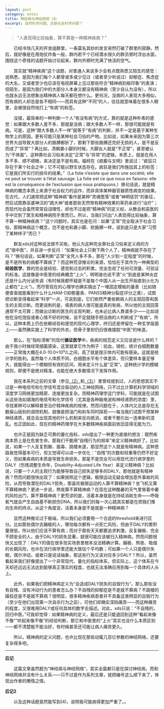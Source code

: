```yaml
---
layout: post
category: notes
title: 神经病与神经网络（4）
excerpt: 自然科学问题，还是社会科学问题？
---
```


> “人表现得比较抽象，算不算是一种精神疾病？”

&emsp;&emsp;已经冷场几天的开发组群里，一条莫名其妙的发言突然打破了群里的寂静。然后，就好像是在用炮仗炸鱼一般，群内若干个已经潜水很久的群员顿时浮出水面，围绕这个奇怪的话题开始讨论起来，群内外顿时充满了快活的空气。

&emsp;&emsp;其实就“精神疾病”这个话题，对普通人来说多少会有点既熟悉又陌生的感觉：说熟悉，是因为我们每个人都曾或多或少见过（或者至少听说过）抑郁症、焦虑症的大名，又或者至少也应该在电视屏幕上见过那些符合“精神病刻板印象”的表演；但陌生，是因为我们中的大部分人本身又都没有精神病（至少自认为没有），所以也就永远无法想象出精神病人每天都在想什么。更何况，没病的人表现大多相似，而有病的人却总是各不相同——而具有这种“不同”的人，往往就意味着在很多人眼里，会被很自然地打上“有病”的标签。

&emsp;&emsp;没错，最简单的一种判断一个人“有没有病”的方式，靠的就是这种朴素的感觉：如果跟大多数人差不多，那就是没病；跟大多数人不一样，那很可能就是有病。可是，这种“跟大多数人不一样”就等于“有病”的判断，并不一定是基于某种生物学上的原因，更有可能只是某种社会习俗的产物。比如说，如果未来因为第三次世界大战导致大部分人的胳膊都折了，那剩下那些胳膊还完好无损的人，是不是反而成了“异常”？再比如，清朝裹小脚的时候，大脚女人就是“不正常”，甚至被认为“不体面”。这种靠社会习俗来决定“正常”与“异常”的逻辑，本质上，就是在用人多不多、顺不顺眼，来决定是不是有病。福柯在《疯癫与文明》里说过：“疯狂只存在于某个社会之中；它不可能以野生状态存在。疯狂是我们所施加其上的标签：它是我们所实行的排斥的结果。”（La folie n’existe que dans une société; elle ne peut se trouver à l’état sauvage. La folie est ce que nous en faisons: elle est la conséquence de l’exclusion que nous pratiquons.）换句话说，就是精神病的概念本质上来源于社会权力的运作，而非具体某种器官器质性病变的结果。在古代，人们通常把这种“精神病”看作是某种”灵魂堕落“或者”神明惩罚“的象征，然后试图靠巫婆神汉的“跳大神”或者那些天然带有精神效果的草药来进行“治疗”；而现代社会虽然常常自诩理性，却也不过是把“精神病”的定义权，从教会和巫医的手中交到了医生和精神病院手里而已。所以，当我们问出“人表现得比较抽象，算不算一种精神疾病？”这个问题时，其实也是在问：如果“正常”完全取决于社会习俗，那精神病这个概念，岂不是也和裹小脚、砍胳膊一样，说到底只是大家“习惯了某种样子”而已？

&emsp;&emsp;群友xds对这种说法很不买账。他认为这种完全靠社会习俗来定义病的方式“很中医”，并且进一步反问：“如果社会上只剩下两个人了，精神病就不存在了吗？”换句话说，如果判断“正常”全凭人多不多，那在“人少到一定程度”的时候，是不是所有的病都不算病了？而这种荒谬推论的来源，恰恰在于其作为一种典型的**经验医学**，靠的完全是经验、感觉和过去的积累，完全忽视了任何可测量、可验证的标准。这就像是中医里的经典概念“上火”，明明谁也说不清”火“到底是某种炎症还是什么内分泌失调（有时候我都怀疑是不是每个中国人从一出生开始直到火化为止都在”上火“）。而尽管现在的心理学也确实搞出了一堆固定模板的量表（比如随便查查就能看到什么什么HAM-D抑郁量表、PANSS精神分裂症评分之类），试图把诊断变得看起来“科学”一点，可说到底，它们依然严重依赖病人的主观回答和医生的主观诊断。而更讽刺的是，填表的病人很可能是真的有病，所以他的主观回答通常不太可靠；而做出诊断的医生的主观判断，也未必比病人靠谱多少——比如说他在没吃饱饭或者心情不好的时候，说不定就随手把没病的人判断成了“有病”。所以，这种本质上仍在依赖经验和感觉的现代心理学，终归还是停留在一种玄学层面上——虽然确实披上了科学的外衣，但骨子里却仍旧很难摆脱“中医”的味道。

&emsp;&emsp;那么，在“指标清晰”的现代**循证医学**中，疾病的规范定义又应该是什么样的？由于我小时候经常细菌感染，这里就拿它作为例子：验血，镜检，统计白细胞数量——正常值大概在4.0-10.0×10⁹/L之间，高了就是提示体内可能有感染。这就是统计学的胜利。虽然每个人体质不同，白细胞水平有个体差异，但只要样本量足够大，就能得出一个模糊但有效的区间，用来定义什么是“正常”。这种统计学的模糊规则，即便不是绝对精准，也能在绝大多数情况下发挥作用。

&emsp;&emsp;我在本系列之前的文章（参见[（2）](./神经病与神经网络-2)和[（3）](./神经病与神经网络-3)）里曾经提到过，人的思想其实不过是一种电信号和化学信号混合驱动的人工神经网络，只不过比计算机科学领域的深度学习网络更加精密、连接更加复杂。而精神药理学这门学科，可能就是在试图从这些浩如烟海的电信号和化学信号（尤其是各种脑电波和神经递质的浓度）里，寻找某种可以解释甚至治疗精神疾病的规律。然而问题在于，人体内又总是存在无数屎山级别的调控机制，就像是把油门和刹车同时踩死——每当我们试图干预某种神经递质，就总会出现其他的什么机制来反向抵消，或者干脆引出一连串新的混乱。也正因如此，现在的精神药理学在大多数精神疾病面前依旧显得无能为力。

&emsp;&emsp;也许正是因为缺乏可靠的量化指标，xds提出了一种更为直接的想法：既然疾病本质上是在危害生命，那我们干脆用“自残行为的频率”来定义精神病好了。比如说，如果一个人反复割腕、服毒、跳楼未遂，那显然这个人就是有精神病。这种思路我觉得基本可行，但又觉得可以进一步优化：“自残”的次数和轻重等仍然不好定义，但如果疾病的本质是导致生命损失，那是不是完全可以用现代流行病学里的DALY（伤残调整生命年，Disability-Adjusted Life Year）来定义精神病？比如说，只要一个人的主观行为能够导致自己损失足够多的DALY，那他就是有精神病？然而问题很快出现了：如果按照这个逻辑，极限运动无疑会增加意外事故的风险，从而导致潜在的DALY损失，那喜欢极限运动的人算不算精神病？坐飞机又算不算精神病？更进一步说，熬夜算不算精神病？在现在这种酷暑的天气里冒着中暑的风险出门，算不算精神病？更荒谬的是，活着本身就是在持续消耗生命——呼吸氧气就会产生自由基不断损伤DNA，所以我们的每一次心跳其实都是在把我们推向生命的终点。从这个角度说，活着本身是不是就是一种精神病？

&emsp;&emsp;显然这种推论过于极端，所以我们必须要用一个合适的threshold来进行区分。比如那些偶尔去蹦极的人，哪怕每次都有一点死亡风险，但由于DALY的累积量很低，所以他们应该不算有病；而对于那些天天都要追求刺激、反复蹦极、完全不顾安全的人，由于DALY的损失显著，就很可能应该被归入精神病。然而问题很快又出现了：DALY的值在很多现实场景里根本没法精确计算。蹦极、熬夜、吸烟的长期风险，也许在流行病学里还能大致估个平均数；可如果一个人只是偶尔失眠，偶尔冲动，或者只是说话抽象，那这些行为又该对应多少DALY？所以，虽然看起来我们好像提出了一个非常现代、量化的指标体系，但实际上，这个体系在今天却还远远无法达到能够真正落实的程度，也就无法准确应用到每一个具体的人头上。

&emsp;&emsp;此外，如果我们把精神病定义为“会造成DALY损失的自毁行为”，那么那些没有自残、没有冲动行为的患者怎么办？不自残的抑郁症是不是就不算病？不跳楼的躁狂症是不是就不算病？很明显，很多精神疾病患者并不具备这类明显的自毁行为（至少在他们出现第一次自杀行为之前），可他们却确实深陷痛苦——而这种痛苦的程度，又很难用DALY或任何具体的数字去描述。对此，xds只说：“不自残的，回归中医。”可我却觉得：如果精神病的定义，最后还是只能退回到这种“看起来像不像”“听起来像不像”的经验判断，那它和中医里的“上火”其实也没什么本质区别——都不清楚能不能治好，有时候甚至还可能让病人痛苦更久。

&emsp;&emsp;所以，精神病的定义问题，也许比现在那些动辄几百亿参数的神经网络，还要复杂得多吧。

---------

**后记**

&emsp;&emsp;这篇文章虽然题为“神经病与神经网络”，其实全篇都只是在探讨神经病，而和神经网络并没有什么关系——只不过是作为系列文章，就把编号这么顺下来了，体现出作者的懒惰之情。

**后记2**

&emsp;&emsp;以及这种话题竟然能写到(4)，说明我可能病得更加严重了。。
